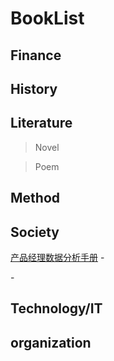 # BookList

## Finance

## History

## Literature
> Novel


> Poem


## Method

## Society

[产品经理数据分析手册](https://cdn.jsdelivr.net/gh/AmbroseRen/Picture@master/book/Society/产品经理数据分析手册（于晓松）.pdf) - []()

[]() - []()

## Technology/IT

## organization

